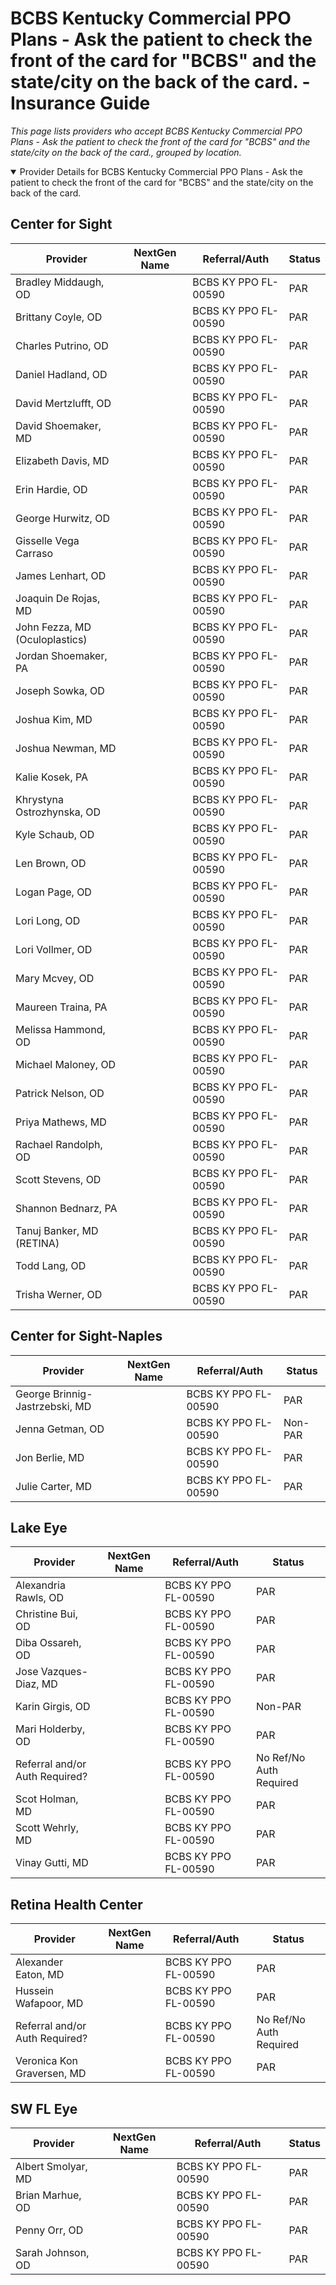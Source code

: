 # BCBS Kentucky Commercial PPO Plans - Ask the patient to check the front of the card for "BCBS" and the state/city on the back of the card. - Insurance Guide

*This page lists providers who accept BCBS Kentucky Commercial PPO Plans - Ask the patient to check the front of the card for "BCBS" and the state/city on the back of the card., grouped by location.*

<details open><summary>Provider Details for BCBS Kentucky Commercial PPO Plans - Ask the patient to check the front of the card for "BCBS" and the state/city on the back of the card.</summary>

## Center for Sight

| Provider | NextGen Name | Referral/Auth | Status |
|----------|-------------|--------------|--------|
| Bradley Middaugh, OD |  | BCBS KY PPO FL-00590 | PAR |
| Brittany Coyle, OD |  | BCBS KY PPO FL-00590 | PAR |
| Charles Putrino, OD |  | BCBS KY PPO FL-00590 | PAR |
| Daniel Hadland, OD |  | BCBS KY PPO FL-00590 | PAR |
| David Mertzlufft, OD |  | BCBS KY PPO FL-00590 | PAR |
| David Shoemaker, MD |  | BCBS KY PPO FL-00590 | PAR |
| Elizabeth Davis, MD |  | BCBS KY PPO FL-00590 | PAR |
| Erin Hardie, OD |  | BCBS KY PPO FL-00590 | PAR |
| George Hurwitz, OD |  | BCBS KY PPO FL-00590 | PAR |
| Gisselle Vega Carraso |  | BCBS KY PPO FL-00590 | PAR |
| James Lenhart, OD |  | BCBS KY PPO FL-00590 | PAR |
| Joaquin De Rojas, MD |  | BCBS KY PPO FL-00590 | PAR |
| John Fezza, MD (Oculoplastics) |  | BCBS KY PPO FL-00590 | PAR |
| Jordan Shoemaker, PA |  | BCBS KY PPO FL-00590 | PAR |
| Joseph Sowka, OD |  | BCBS KY PPO FL-00590 | PAR |
| Joshua Kim, MD |  | BCBS KY PPO FL-00590 | PAR |
| Joshua Newman, MD |  | BCBS KY PPO FL-00590 | PAR |
| Kalie Kosek, PA |  | BCBS KY PPO FL-00590 | PAR |
| Khrystyna Ostrozhynska, OD |  | BCBS KY PPO FL-00590 | PAR |
| Kyle Schaub, OD |  | BCBS KY PPO FL-00590 | PAR |
| Len Brown, OD |  | BCBS KY PPO FL-00590 | PAR |
| Logan Page, OD |  | BCBS KY PPO FL-00590 | PAR |
| Lori Long, OD |  | BCBS KY PPO FL-00590 | PAR |
| Lori Vollmer, OD |  | BCBS KY PPO FL-00590 | PAR |
| Mary Mcvey, OD |  | BCBS KY PPO FL-00590 | PAR |
| Maureen Traina, PA |  | BCBS KY PPO FL-00590 | PAR |
| Melissa Hammond, OD |  | BCBS KY PPO FL-00590 | PAR |
| Michael Maloney, OD |  | BCBS KY PPO FL-00590 | PAR |
| Patrick Nelson, OD |  | BCBS KY PPO FL-00590 | PAR |
| Priya Mathews, MD |  | BCBS KY PPO FL-00590 | PAR |
| Rachael Randolph, OD |  | BCBS KY PPO FL-00590 | PAR |
| Scott Stevens, OD |  | BCBS KY PPO FL-00590 | PAR |
| Shannon Bednarz, PA |  | BCBS KY PPO FL-00590 | PAR |
| Tanuj Banker, MD (RETINA) |  | BCBS KY PPO FL-00590 | PAR |
| Todd Lang, OD |  | BCBS KY PPO FL-00590 | PAR |
| Trisha Werner, OD |  | BCBS KY PPO FL-00590 | PAR |

## Center for Sight-Naples

| Provider | NextGen Name | Referral/Auth | Status |
|----------|-------------|--------------|--------|
| George Brinnig-Jastrzebski, MD |  | BCBS KY PPO FL-00590 | PAR |
| Jenna Getman, OD |  | BCBS KY PPO FL-00590 | Non-PAR |
| Jon Berlie, MD |  | BCBS KY PPO FL-00590 | PAR |
| Julie Carter, MD |  | BCBS KY PPO FL-00590 | PAR |

## Lake Eye 

| Provider | NextGen Name | Referral/Auth | Status |
|----------|-------------|--------------|--------|
| Alexandria Rawls, OD |  | BCBS KY PPO FL-00590 | PAR |
| Christine Bui, OD |  | BCBS KY PPO FL-00590 | PAR |
| Diba Ossareh, OD |  | BCBS KY PPO FL-00590 | PAR |
| Jose Vazques-Diaz, MD |  | BCBS KY PPO FL-00590 | PAR |
| Karin Girgis, OD |  | BCBS KY PPO FL-00590 | Non-PAR |
| Mari Holderby, OD |  | BCBS KY PPO FL-00590 | PAR |
| Referral and/or Auth Required? |  | BCBS KY PPO FL-00590 | No Ref/No Auth Required |
| Scot Holman, MD |  | BCBS KY PPO FL-00590 | PAR |
| Scott Wehrly, MD |  | BCBS KY PPO FL-00590 | PAR |
| Vinay Gutti, MD |  | BCBS KY PPO FL-00590 | PAR |

## Retina Health Center

| Provider | NextGen Name | Referral/Auth | Status |
|----------|-------------|--------------|--------|
| Alexander Eaton, MD |  | BCBS KY PPO FL-00590 | PAR |
| Hussein Wafapoor, MD |  | BCBS KY PPO FL-00590 | PAR |
| Referral and/or Auth Required? |  | BCBS KY PPO FL-00590 | No Ref/No Auth Required |
| Veronica Kon Graversen, MD |  | BCBS KY PPO FL-00590 | PAR |

## SW FL Eye

| Provider | NextGen Name | Referral/Auth | Status |
|----------|-------------|--------------|--------|
| Albert Smolyar, MD |  | BCBS KY PPO FL-00590 | PAR |
| Brian Marhue, OD |  | BCBS KY PPO FL-00590 | PAR |
| Penny Orr, OD |  | BCBS KY PPO FL-00590 | PAR |
| Sarah Johnson, OD |  | BCBS KY PPO FL-00590 | PAR |

</details>

